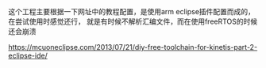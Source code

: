这个工程主要根据一下网址中的教程配置，是使用arm eclipse插件配置而成的，在尝试使用时感觉还行，
就是有时候不解析汇编文件，而在使用freeRTOS的时候还会崩溃

https://mcuoneclipse.com/2013/07/21/diy-free-toolchain-for-kinetis-part-2-eclipse-ide/
